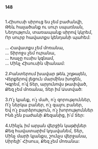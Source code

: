 **148**

\
1.Հիսուսի սիրուց ես չեմ բաժանվի,\
Թեև հալածանք ու սուր սպառնան,\
Նեղություն, տառապանք սիրով կկրեմ,\
Որ սուրբ հավատքս կենդանի պահեմ:\
\
 ... Հավատքս չեմ մոռանա,\
 ... Տիրոջս չեմ ուրանա,\
 ... Խաչը ուսիս կգնամ,\
 ... Մինչ Հիսուսին միանամ:\
\
2.Բանտերում խավար թեև շղթայեն,\
Վերքերով լեցուն մարմինս խոցեն,\
Կգրեմ, ո՛վ Տեր, արյունովս թափված,\
Քեզ չեմ մոռանա, Տեր իմ Աստված:\
\
3.Ո՛չ կյանք, ո՛չ մահ, ո՛չ զորություններ,\
Ո՛չ ներկա բաներ, ո՛չ գալու բաներ,\
Եվ ո՛չ բարձրություն, ո՛չ խորություններ\
Ինձ չեն բաժանի Քեզանից, ի՛մ Տեր:\
\
4.Մինչև իմ արյան վերջին կաթիլներ\
Քեզ հավատարիմ կդավանեմ, Տեր,\
Մինչ մարի կյանքս, շունչս վերջանա,\
Սիրելի՛ Հիսուս, Քեզ չեմ մոռանա:
